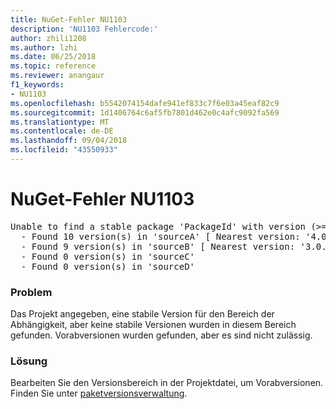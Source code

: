 ```yaml
---
title: NuGet-Fehler NU1103
description: 'NU1103 Fehlercode:'
author: zhili1208
ms.author: lzhi
ms.date: 06/25/2018
ms.topic: reference
ms.reviewer: anangaur
f1_keywords:
- NU1103
ms.openlocfilehash: b5542074154dafe941ef833c7f6e03a45eaf82c9
ms.sourcegitcommit: 1d1406764c6af5fb7801d462e0c4afc9092fa569
ms.translationtype: MT
ms.contentlocale: de-DE
ms.lasthandoff: 09/04/2018
ms.locfileid: "43550933"
---
```

# <a name="nuget-error-nu1103"></a>NuGet-Fehler NU1103

<pre>Unable to find a stable package 'PackageId' with version (>= 3.0.0)<br/>  - Found 10 version(s) in 'sourceA' [ Nearest version: '4.0.0-rc-2129' ]<br/>  - Found 9 version(s) in 'sourceB' [ Nearest version: '3.0.0-beta-00032' ]<br/>  - Found 0 version(s) in 'sourceC'<br/>  - Found 0 version(s) in 'sourceD'</pre>

### <a name="issue"></a>Problem
Das Projekt angegeben, eine stabile Version für den Bereich der Abhängigkeit, aber keine stabile Versionen wurden in diesem Bereich gefunden. Vorabversionen wurden gefunden, aber es sind nicht zulässig.

### <a name="solution"></a>Lösung
Bearbeiten Sie den Versionsbereich in der Projektdatei, um Vorabversionen. Finden Sie unter [paketversionsverwaltung](../../reference/Package-Versioning.md).